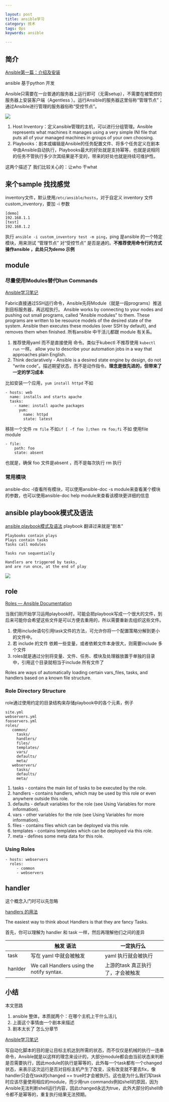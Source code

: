```yaml
---

layout: post
title: ansible学习
category: 技术
tags: Ops
keywords: ansible

---
```


## 简介


[Ansible第一篇：介绍及安装](http://www.ywnds.com/?p=6026)

ansible 基于python 开发

Ansible只需要在一台普通的服务器上运行即可（无需setup），不需要在被管控的服务器上安装客户端（Agentless ）。运行Ansible的服务器这里俗称“管理节点”；通过Ansible进行管理的服务器俗称“受控节点”。

![](/public/upload/tool/ansible_framework.png)

1. Host Inventory：定义ansible管理的主机，可以进行分组管理。Ansible represents what machines it manages using a very simple INI file that puts all of your managed machines in groups of your own choosing.  
2. Playbooks：剧本或编辑是Ansible的任务配置文件、将多个任务定义在剧本中由Ansible自动执行，Playbooks最大的好处就是支持幂等，也就是说相同的任务不管执行多少次其结果是不变的，带来的好处也就是持续可维护性。

这两个描述了 我们比较关心的：让who 干what

## 来个sample 找找感觉


inventory文件，默认使用`/etc/ansible/hosts`，对于自定义 inventory 文件 custom_inventory，要加 -i 参数

	[demo]
	192.168.1.1
	[test]
	192.168.1.2

执行 `ansible -i custom_inventory test -m ping`，ping 是ansible 的一个特定模块，用来测试 “管理节点” 对“受控节点” 是否是通的。**不推荐使用命令行的方式操作ansible ，此处只为demo 示例**

## module

### 尽量使用Modules替代Run Commands

[Ansible学习笔记](http://blog.yongbin.me/2017/02/25/ansible/)

Fabric直接通过SSH运行命令，Ansible先将Module（就是一段programs）推送到目标服务器，再远程执行。 Ansible works by connecting to your nodes and pushing out small programs, called "Ansible modules" to them. These programs are written to be resource models of the desired state of the system. Ansible then executes these modules (over SSH by default), and removes them when finished. 所有ansible 中干活儿都跟 module 有关系。

1. 推荐使用yaml 而不是直接使用 命令。类似于kubectl 不推荐使用 `kubectl run` 一样。  allow you to describe your automation jobs in a way that approaches plain English.
2. Think declaratively - Ansible is a desired state engine by design, do not “write code”。描述期望状态，而不是动作指令。**理念是很先进的，但带来了一定的学习成本**

比如安装一个应用，`yum install httpd`  不如 

	- hosts: web
	  name: installs and starts apache
	  tasks:
	    - name: install apache packages
	      yum:
	        name: httpd
	        state: latest

        
移除一个文件 `rm file` 不如`if [ -f foo ];then rm foo;fi` 不如 使用file module

	- file:
		path: foo
		state: absent
		
也就是，确保 foo 文件是absent ，而不是每次执行 rm 执行
		
### 常用模块

ansible-doc -l查看所有模块，可以使用ansible-doc -s module来查看某个模块的参数，也可以使用ansible-doc help module来查看该模块更详细的信息





## ansible playbook模式及语法

[ansible playbook模式及语法](https://www.cnblogs.com/hwlong/p/9301008.html) playbook 翻译过来就是"剧本"

	Playbooks contain plays
	Plays contain tasks
	Tasks call modules
	
	Tasks run sequentially
	
	Handlers are triggered by tasks,
	and are run once, at the end of play
	
![](/public/upload/tool/ansible_playbook.png)

## role 

[Roles — Ansible Documentation](https://docs.ansible.com/ansible/latest/user_guide/playbooks_reuse_roles.html)

当我们刚开始学习运用playbook时，可能会把playbook写成一个很大的文件，到后来可能你会希望这些文件是可以方便去重用的，所以需要重新去组织这些文件。

1. 使用include语句引用task文件的方法，可允许你将一个配置策略分解到更小的文件中。
2. 若 include 的文件 依赖一些变量，或者依赖文件本身很大，则需要include 多个文件
3. roles就是通过分别将变量、文件、任务、模块及处理器放置于单独的目录中，引用这个目录就相当于include 所有文件了

Roles are ways of automatically loading certain vars_files, tasks, and handlers based on a known file structure.

### Role Directory Structure

 role通过使用约定的目录结构来存储playbook中的各个元素，例子 

	site.yml
	webservers.yml
	fooservers.yml
	roles/
	   common/
	     tasks/
	     handlers/
	     files/
	     templates/
	     vars/
	     defaults/
	     meta/
	   webservers/
	     tasks/
	     defaults/
	     meta/

1. tasks - contains the main list of tasks to be executed by the role.
2. handlers - contains handlers, which may be used by this role or even anywhere outside this role.
3. defaults - default variables for the role (see Using Variables for more information).
4. vars - other variables for the role (see Using Variables for more information).
5. files - contains files which can be deployed via this role.
6. templates - contains templates which can be deployed via this role.
7. meta - defines some meta data for this role. 

### Using Roles

	- hosts: webservers
	  roles:
	     - common
	     - webservers

## handler

这个概念入门时可以先忽略

[handlers 的用法](http://www.zsythink.net/archives/2624)

The easiest way to think about Handlers is that they are fancy Tasks.

首先，你可以理解为 handler 和 task 一样，然后再理解他们之间的差异

||触发 语法|一定执行么|
|---|---|---|
|task|写在 yaml 中就会被触发|yaml 执行就会被执行|
|hanlder|We call Handlers using the notify syntax.| 上游的task 真正执行了，才会被触发|

## 小结

本文思路

1. ansible 整体，本质就两个：在哪个主机上干什么活儿
2. 上面这个事情由一个剧本来描述
3. 剧本太长了 怎么分章节

[Ansible学习笔记](http://blog.yongbin.me/2017/02/25/ansible/)

写自动化脚本的目的是让目标主机达到所需的状态，而不仅仅是机械的执行一连串命令，Ansible就是以这样的理念来设计的，大部分module都会由当前状态来判断是否需要执行，因此module的执行是幂等的，此外每一个task都有一个changed状态，来表示这次运行是否对目标主机产生了改变，没有改变就不要去fix，像handler只会在task的changed == true时才会被执行。这也是为什么我们写task时应该尽量使用相应的module，而少用run commands例如shell的原因，因为Ansible无法判断shell运行内容，因此changed永远为true，此外大部分的shell命令都不是幂等的，重复执行结果无法预期。